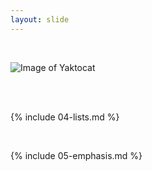```yaml
---
layout: slide
---
```


<br>


![Image of Yaktocat](https://octodex.github.com/images/yaktocat.png)

<br>


<br>

{% include 04-lists.md %}

<br>

{% include 05-emphasis.md %}
